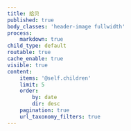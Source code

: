 ```yaml
---
title: 拾贝
published: true
body_classes: 'header-image fullwidth'
process:
    markdown: true
child_type: default
routable: true
cache_enable: true
visible: true
content:
    items: '@self.children'
    limit: 5
    order:
        by: date
        dir: desc
    pagination: true
    url_taxonomy_filters: true
---
```


